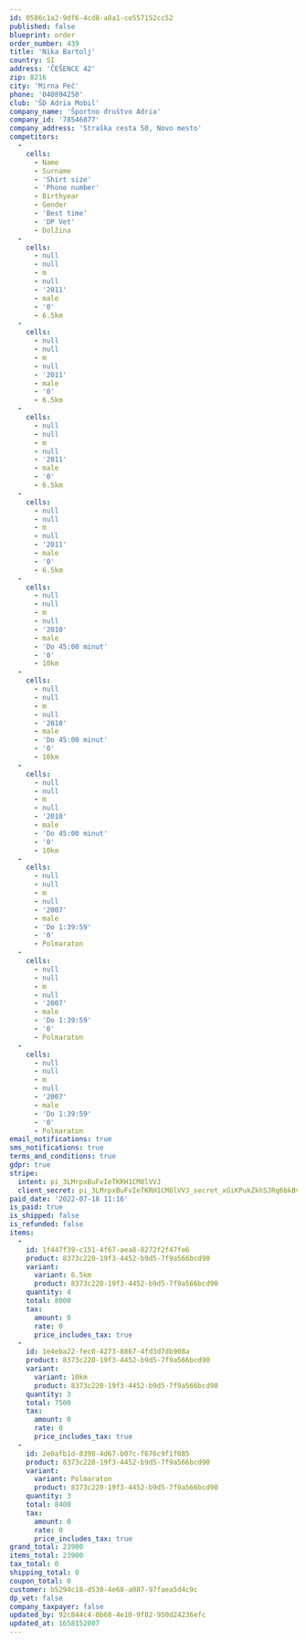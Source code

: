 ```yaml
---
id: 0586c1a2-9df6-4cd8-a8a1-ce557152cc52
published: false
blueprint: order
order_number: 439
title: 'Nika Bartolj'
country: SI
address: 'ČEŠENCE 42'
zip: 8216
city: 'Mirna Peč'
phone: '040894250'
club: 'ŠD Adria Mobil'
company_name: 'Športno društvo Adria'
company_id: '78546877'
company_address: 'Straška cesta 50, Novo mesto'
competitors:
  -
    cells:
      - Name
      - Surname
      - 'Shirt size'
      - 'Phone number'
      - Birthyear
      - Gender
      - 'Best time'
      - 'DP Vet'
      - Dolžina
  -
    cells:
      - null
      - null
      - m
      - null
      - '2011'
      - male
      - '0'
      - 6.5km
  -
    cells:
      - null
      - null
      - m
      - null
      - '2011'
      - male
      - '0'
      - 6.5km
  -
    cells:
      - null
      - null
      - m
      - null
      - '2011'
      - male
      - '0'
      - 6.5km
  -
    cells:
      - null
      - null
      - m
      - null
      - '2011'
      - male
      - '0'
      - 6.5km
  -
    cells:
      - null
      - null
      - m
      - null
      - '2010'
      - male
      - 'Do 45:00 minut'
      - '0'
      - 10km
  -
    cells:
      - null
      - null
      - m
      - null
      - '2010'
      - male
      - 'Do 45:00 minut'
      - '0'
      - 10km
  -
    cells:
      - null
      - null
      - m
      - null
      - '2010'
      - male
      - 'Do 45:00 minut'
      - '0'
      - 10km
  -
    cells:
      - null
      - null
      - m
      - null
      - '2007'
      - male
      - 'Do 1:39:59'
      - '0'
      - Polmaraton
  -
    cells:
      - null
      - null
      - m
      - null
      - '2007'
      - male
      - 'Do 1:39:59'
      - '0'
      - Polmaraton
  -
    cells:
      - null
      - null
      - m
      - null
      - '2007'
      - male
      - 'Do 1:39:59'
      - '0'
      - Polmaraton
email_notifications: true
sms_notifications: true
terms_and_conditions: true
gdpr: true
stripe:
  intent: pi_3LMrpxBuFvIeTKRH1CM8lVVJ
  client_secret: pi_3LMrpxBuFvIeTKRH1CM8lVVJ_secret_xGiKPukZkhSJRq6bkBvPoQQwm
paid_date: '2022-07-18 11:16'
is_paid: true
is_shipped: false
is_refunded: false
items:
  -
    id: 1f447f39-c151-4f67-aea8-8272f2f47fe6
    product: 8373c220-19f3-4452-b9d5-7f9a566bcd90
    variant:
      variant: 6.5km
      product: 8373c220-19f3-4452-b9d5-7f9a566bcd90
    quantity: 4
    total: 8000
    tax:
      amount: 0
      rate: 0
      price_includes_tax: true
  -
    id: 1e4eba22-fec0-4273-8867-4fd3d7db908a
    product: 8373c220-19f3-4452-b9d5-7f9a566bcd90
    variant:
      variant: 10km
      product: 8373c220-19f3-4452-b9d5-7f9a566bcd90
    quantity: 3
    total: 7500
    tax:
      amount: 0
      rate: 0
      price_includes_tax: true
  -
    id: 2e0afb1d-0398-4d67-b07c-f676c9f1f085
    product: 8373c220-19f3-4452-b9d5-7f9a566bcd90
    variant:
      variant: Polmaraton
      product: 8373c220-19f3-4452-b9d5-7f9a566bcd90
    quantity: 3
    total: 8400
    tax:
      amount: 0
      rate: 0
      price_includes_tax: true
grand_total: 23900
items_total: 23900
tax_total: 0
shipping_total: 0
coupon_total: 0
customer: b5294c18-d530-4e68-a087-97faea5d4c9c
dp_vet: false
company_taxpayer: false
updated_by: 92c844c4-0b68-4e10-9f82-950d24236efc
updated_at: 1658152007
---
```


